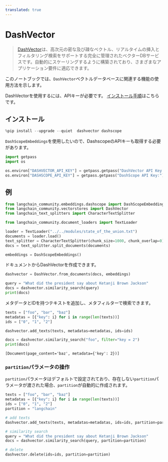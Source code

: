```yaml
---
translated: true
---
```


# DashVector

> [DashVector](https://help.aliyun.com/document_detail/2510225.html)は、高次元の密な及び疎なベクトル、リアルタイムの挿入とフィルタリング検索をサポートする完全に管理されたベクターDBサービスです。自動的にスケーリングするように構築されており、さまざまなアプリケーション要件に適応できます。

このノートブックでは、`DashVector`ベクトルデータベースに関連する機能の使用方法を示します。

DashVectorを使用するには、APIキーが必要です。
[インストール手順](https://help.aliyun.com/document_detail/2510223.html)はこちらです。

## インストール

```python
%pip install --upgrade --quiet  dashvector dashscope
```

`DashScopeEmbeddings`を使用したいので、DashscopeのAPIキーも取得する必要があります。

```python
import getpass
import os

os.environ["DASHVECTOR_API_KEY"] = getpass.getpass("DashVector API Key:")
os.environ["DASHSCOPE_API_KEY"] = getpass.getpass("DashScope API Key:")
```

## 例

```python
from langchain_community.embeddings.dashscope import DashScopeEmbeddings
from langchain_community.vectorstores import DashVector
from langchain_text_splitters import CharacterTextSplitter
```

```python
from langchain_community.document_loaders import TextLoader

loader = TextLoader("../../modules/state_of_the_union.txt")
documents = loader.load()
text_splitter = CharacterTextSplitter(chunk_size=1000, chunk_overlap=0)
docs = text_splitter.split_documents(documents)

embeddings = DashScopeEmbeddings()
```

ドキュメントからDashVectorを作成できます。

```python
dashvector = DashVector.from_documents(docs, embeddings)

query = "What did the president say about Ketanji Brown Jackson"
docs = dashvector.similarity_search(query)
print(docs)
```

メタデータとIDを持つテキストを追加し、メタフィルターで検索できます。

```python
texts = ["foo", "bar", "baz"]
metadatas = [{"key": i} for i in range(len(texts))]
ids = ["0", "1", "2"]

dashvector.add_texts(texts, metadatas=metadatas, ids=ids)

docs = dashvector.similarity_search("foo", filter="key = 2")
print(docs)
```

```output
[Document(page_content='baz', metadata={'key': 2})]
```

### `partition`パラメータの操作

`partition`パラメータはデフォルトで設定されており、存在しない`partition`パラメータが渡された場合、`partition`が自動的に作成されます。

```python
texts = ["foo", "bar", "baz"]
metadatas = [{"key": i} for i in range(len(texts))]
ids = ["0", "1", "2"]
partition = "langchain"

# add texts
dashvector.add_texts(texts, metadatas=metadatas, ids=ids, partition=partition)

# similarity search
query = "What did the president say about Ketanji Brown Jackson"
docs = dashvector.similarity_search(query, partition=partition)

# delete
dashvector.delete(ids=ids, partition=partition)
```
